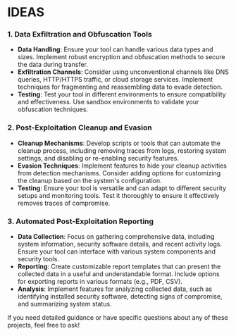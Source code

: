 # IDEAS

### 1. **Data Exfiltration and Obfuscation Tools**

- **Data Handling**: Ensure your tool can handle various data types and sizes. Implement robust encryption and obfuscation methods to secure the data during transfer.
- **Exfiltration Channels**: Consider using unconventional channels like DNS queries, HTTP/HTTPS traffic, or cloud storage services. Implement techniques for fragmenting and reassembling data to evade detection.
- **Testing**: Test your tool in different environments to ensure compatibility and effectiveness. Use sandbox environments to validate your obfuscation techniques.

### 2. **Post-Exploitation Cleanup and Evasion**

- **Cleanup Mechanisms**: Develop scripts or tools that can automate the cleanup process, including removing traces from logs, restoring system settings, and disabling or re-enabling security features.
- **Evasion Techniques**: Implement features to hide your cleanup activities from detection mechanisms. Consider adding options for customizing the cleanup based on the system's configuration.
- **Testing**: Ensure your tool is versatile and can adapt to different security setups and monitoring tools. Test it thoroughly to ensure it effectively removes traces of compromise.

### 3. **Automated Post-Exploitation Reporting**

- **Data Collection**: Focus on gathering comprehensive data, including system information, security software details, and recent activity logs. Ensure your tool can interface with various system components and security tools.
- **Reporting**: Create customizable report templates that can present the collected data in a useful and understandable format. Include options for exporting reports in various formats (e.g., PDF, CSV).
- **Analysis**: Implement features for analyzing collected data, such as identifying installed security software, detecting signs of compromise, and summarizing system status.

If you need detailed guidance or have specific questions about any of these projects, feel free to ask!